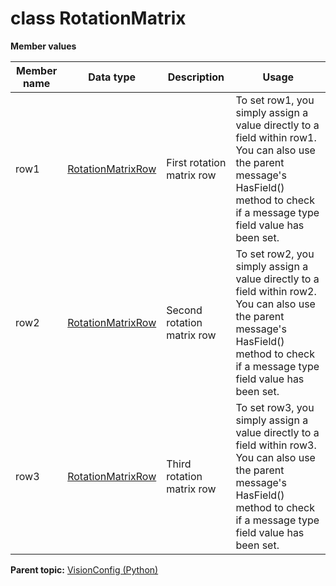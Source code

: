 # class RotationMatrix

 **Member values** 

|Member name|Data type|Description|Usage|
|-----------|---------|-----------|-----|
|row1| [RotationMatrixRow](RotationMatrixRow.md#)|First rotation matrix row|To set row1, you simply assign a value directly to a field within row1. You can also use the parent message's HasField\(\) method to check if a message type field value has been set.|
|row2| [RotationMatrixRow](RotationMatrixRow.md#)|Second rotation matrix row|To set row2, you simply assign a value directly to a field within row2. You can also use the parent message's HasField\(\) method to check if a message type field value has been set.|
|row3| [RotationMatrixRow](RotationMatrixRow.md#)|Third rotation matrix row|To set row3, you simply assign a value directly to a field within row3. You can also use the parent message's HasField\(\) method to check if a message type field value has been set.|

**Parent topic:** [VisionConfig \(Python\)](../../summary_pages/VisionConfig.md)

